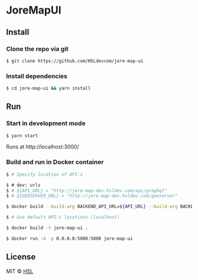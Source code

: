 JoreMapUI
====================

## Install

### Clone the repo via git

```bash
$ git clone https://github.com/HSLdevcom/jore-map-ui
```

### Install dependencies

```bash
$ cd jore-map-ui && yarn install
```

## Run

### Start in development mode

```bash
$ yarn start
```
Runs at http://localhost:3000/

### Build and run in Docker container

```bash
$ # Specify location of API:s

$ # dev: urls
$ # ${API_URL} = "http://jore-map-dev.hsldev.com/api/graphql"
$ # ${GEOSERVER_URL} = "http://jore-map-dev.hsldev.com/geoserver"

$ docker build --build-arg BACKEND_API_URL=${API_URL} --build-arg BACKEND_GEOSERVER_URL=${GEOSERVER_URL} --tag=$DOCKER_IMAGE .

$ # Use default API:s locations (localhost)

$ docker build -t jore-map-ui .

$ docker run -d -p 0.0.0.0:5000:5000 jore-map-ui
```

## License
MIT © [HSL](https://github.com/HSLdevcom)
